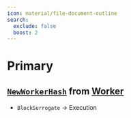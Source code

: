 ```yaml
---
icon: material/file-document-outline
search:
  exclude: false
  boost: 2
---
```


# Primary

<!--
The primary is responsible for creating vertices from worker hashes
and communicating these to the consensus as anchor block proposals.
The collection of all primary engines jointly create a "global" ᴅᴀɢ of headers,
in which learner-specific ᴅᴀɢs exists as sub-graphs.
-->

## [`NewWorkerHash`](primary/new-worker_hash.md) from [Worker](worker/index.md)

<!--
- [`HeaderCommitment`](primary/header_commitment.md) → Primary
  The primary commits to storing the data referenced by its header.
-->

<!--
- [`HeaderAnnoundement`](primary/header_announcement.md) → Primary
  A new vertex is announced and broadcast to primaries.
-->

- `BlockSurrogate` → Execution

<!--
## [`WorkerHashAvailable`](primary/worker_hash_available.md) from [Worker](worker.md)

- [`HeaderCommitment`](primary/header_commitment.md) → Primary
  The primary commits to storing the data referenced by a received header.

- [`AvailabilityCertified`](primary/availability_certificate.md) → Primary
  A new availability certificate for a header is broadcast to all primaries.

-->
<!--
## [`HeaderCommitment`](primary/header_commitment.md) from Primary

- [`AvailabilityCertificate`](primary/availability_certificate.md) → Primary
  A new availability certificate for a header is broadcast to all primaries.

- `IntegrityCertificate` → Primary
  A new learner-specific integrity certificate for a block header is sent to all primaries of the respective learner.
-->

<!--
- [`PotentialProposal`](../consensus/potential_proposal.md) → [Consensus](../consensus_v1.md)
  A new learner-specific block is sent to consensus ‼ after a [`RequestProposal`](primary/request_proposal.md) or [`PotentialProposal`](../consensus/potential_proposal.md).
-->

<!--
## `NewBlock` from Primary

- [`NewQuorums`](primary/new_quorums.md) → Primary
  A new learner-specific signed quorum is sent to all primaries of the respective learner.

- [`HeaderCommitment`](primary/header_commitment.md) → Primary
  A new header (using the new signed quorum) is announced and broadcast to primaries.

-->

<!--
## [`CheckProposal`](primary/check_proposal.md) from [Consensus](../consensus_v1.md)

- [`PotentialProposal`](../consensus/potential_proposal.md) → [Consensus](../consensus_v1.md)
  let [Consensus](../consensus_v1.md) know if this is a valid proposal (i.e. it's actually a header in the DAG), or if some conflicting header exists. This may require waiting until some [`HeaderCommitment`](primary/header_commitment.md) arrives.
-->
<!--
## [`RequestProposal`](primary/request_proposal.md) from [Consensus](../consensus_v1.md)

- [`PotentialProposal`](../consensus/potential_proposal.md) → [Consensus](../consensus_v1.md)
  Send [Consensus](../consensus_v1.md) a Header suitable to be committed as the next anchor block, if any are available. Otherwise, wait until one is available and then send it.
-->
